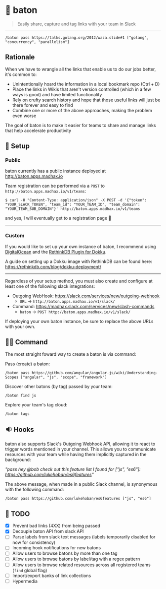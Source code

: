# :tanabata_tree: baton

> Easily share, capture and tag links with your team in Slack

---

`/baton pass https://talks.golang.org/2012/waza.slide#1 ["golang", "concurrency", "parallelism"]`

## Rationale

When we have to wrangle all the links that enable us to do our jobs better, it's common to:

* Unintentionally hoard the information in a local bookmark repo (Ctrl + D)
* Place the links in Wikis that aren't version controlled (which in a few ways is good) and have limited functionality
* Rely on crufty search history and hope that those useful links will just be there forever and easy to find
* Combine one or more of the above approaches, making the problem even worse

The goal of baton is to make it easier for teams to share and manage links that help accelerate productivity

## :wrench: Setup

### Public

baton currently has a public instance deployed at http://baton.apps.madhax.io

Team registration can be performed via a `POST` to `http://baton.apps.madhax.io/v1/teams`:

`$ curl -H "Content-Type: application/json" -X POST -d '{"token": "YOUR_SLACK_TOKEN", "team_id": "YOUR_TEAM_ID", "team_domain": "YOUR_TEAM_SUB_DOMAIN"}' http://baton.apps.madhax.io/v1/teams`

and yes, I will eventually get to a registration page :see_no_evil:

---

### Custom

If you would like to set up your own instance of baton, I recommend using [DigitalOcean](http://digitalocean.com) and the [RethinkDB Plugin for Dokku](https://github.com/stuartpb/dokku-rethinkdb-plugin).

A guide on setting up a Dokku image with RethinkDB can be found here:  https://rethinkdb.com/blog/dokku-deployment/

---

Regardless of your setup method, you must also create and configure at least one of the following slack integrations:

* Outgoing WebHook: https://slack.com/services/new/outgoing-webhook
  - `URL` -> `http://baton.apps.madhax.io/v1/slack/`
* Command: https://madhax.slack.com/services/new/slash-commands
  - `baton` -> `POST http://baton.apps.madhax.io/v1/slack/`

If deploying your own baton instance, be sure to replace the above URLs with your own.

## :guardsman: Command

The most straight foward way to create a baton is via command:

Pass (create) a baton:

`/baton pass https://github.com/angular/angular.js/wiki/Understanding-Scopes ["angular", "js", "scope", "framework"]`

Discover other batons (by tag) passed by your team:

`/baton find js`

Explore your team's tag cloud:

`/baton tags`

## :sound: Hooks

baton also supports Slack's Outgoing Webhook API, allowing it to react to trigger words mentioned in your channel.
This allows you to communicate resources with your team while having them implicitly captured in the background:

_"pass hey @bob check out this feature list I found for ["js", "es6"]: https://github.com/lukehoban/es6features"_

The above message, when made in a public Slack channel, is synonymous with the following command:

`/baton pass https://github.com/lukehoban/es6features ["js", "es6"]`

## :telescope: TODO

- [X] Prevent bad links (4XX) from being passed
- [X] Decouple baton API from slack API
- [ ] Parse labels from slack text messages (labels temporarily disabled for now for consistency)
- [ ] Incoming hook notifications for new batons
- [ ] Allow users to browse batons by more than one tag
- [ ] Allow users to browse batons by label/tag with a regex pattern
- [ ] Allow users to browse related resources across all registered teams (`find` global flag)
- [ ] Import/export banks of link collections
- [ ] Hypermedia
